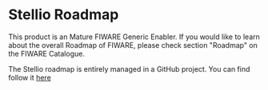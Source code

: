 # Stellio Roadmap

This product is an Mature FIWARE Generic Enabler. If you would like to learn about the
overall Roadmap of FIWARE, please check section "Roadmap" on the FIWARE Catalogue.

The Stellio roadmap is entirely managed in a GitHub project. You can find follow it [here](https://github.com/stellio-hub/stellio-context-broker/projects/1)
